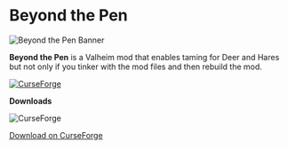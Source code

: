 # Beyond the Pen

![Beyond the Pen Banner](https://github.com/user-attachments/assets/c8ed378a-0681-4ace-91cc-c781107737c5)

**Beyond the Pen** is a Valheim mod that enables taming for Deer and Hares but not only if you tinker with the mod files and then rebuild the mod.

[![CurseForge](https://img.shields.io/badge/CurseForge-Beyond%20the%20Pen-orange)](https://www.curseforge.com/valheim/mods/beyond-the-pen)  

**Downloads**

![CurseForge](https://cf.way2muchnoise.eu/1129586.svg)

[Download on CurseForge](https://www.curseforge.com/valheim/mods/beyond-the-pen)
